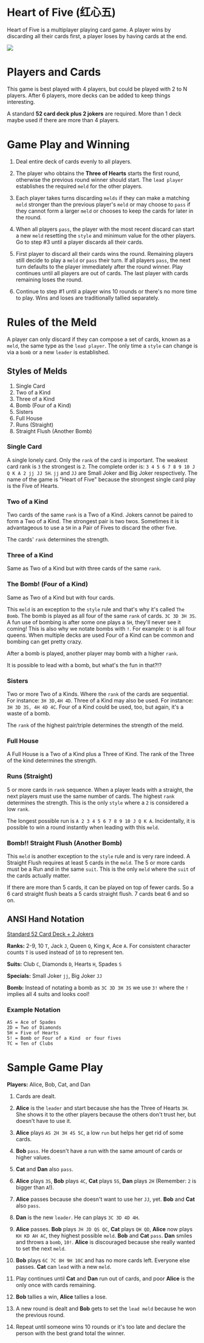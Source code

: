 # Heart of Five (红心五)

Heart of Five is a multiplayer playing card game. A player wins by discarding
all their cards first, a player loses by having cards at the end.

<img src='http://a2.mzstatic.com/us/r30/Purple62/v4/7c/9d/6c/7c9d6ccb-1a15-6cb0-ba83-8d057ed062ca/sc552x414.jpeg' />

# Players and Cards

This game is best played with 4 players, but could be played with 2 to N
players. After 6 players, more decks can be added to keep things interesting.

A standard **52 card deck plus 2 jokers** are required. More than 1 deck maybe used
if there are more than 4 players.

# Game Play and Winning

1. Deal entire deck of cards evenly to all players.

2. The player who obtains the **Three of Hearts** starts the first round, otherwise the
   previous round winner should start. The `lead player` establishes the
   required `meld` for the other players.

3. Each player takes turns discarding `melds` if they can make a matching
   `meld` stronger than the previous player's `meld` or may choose to `pass` if
   they cannot form a larger `meld` or chooses to keep the cards for later in
   the round.

4. When all players `pass`, the player with the most recent discard can start a
   new `meld` resetting the `style` and minimum value for the other players. Go to
   step #3 until a player discards all their cards.

5. First player to discard all their cards wins the round. Remaining players
   still decide to play a `meld` or `pass` their turn. If all players `pass`,
   the next turn defaults to the player immediately after the round winner. Play
   continues until all players are out of cards. The last player with cards
   remaining loses the round.

6. Continue to step #1 until a player wins 10 rounds or there's no more time to
   play. Wins and loses are traditionally tallied separately.

# Rules of the Meld

A player can only discard if they can compose a set of cards, known as a `meld`, the
same type as the `lead player`. The only time a `style` can change is via a `bomb`
or a new `leader` is established.

## Styles of Melds

1. Single Card
2. Two of a Kind
3. Three of a Kind
4. Bomb (Four of a Kind)
5. Sisters
6. Full House
7. Runs (Straight)
8. Straight Flush (Another Bomb)

### Single Card

A single lonely card. Only the `rank` of the card is important. The weakest card
rank is `3` the strongest is `2`. The complete order is: `3 4 5 6 7 8 9 10 J Q K
A 2 jj JJ 5H`. `jj` and `JJ` are Small Joker and Big Joker respectively. The
name of the game is "Heart of Five" because the strongest single card play is
the Five of Hearts.

### Two of a Kind

Two cards of the same `rank` is a Two of a Kind. Jokers cannot be paired to
form a Two of a Kind. The strongest pair is two twos. Sometimes it is
advantageous to use a `5H` in a Pair of Fives to discard the other five.

The cards' `rank` determines the strength.

### Three of a Kind

Same as Two of a Kind but with three cards of the same `rank`.

### The Bomb! (Four of a Kind)

Same as Two of a Kind but with four cards.

This `meld` is an exception to the `style` rule and that's why it's called `The Bomb`.
The bomb is played as all four of the same `rank` of cards. `3C 3D 3H 3S`. A fun
use of bombing is after some one plays a `5H`, they'll never see it coming! This
is also why we notate bombs with `!`. For example: `Q!` is all four queens. When
multiple decks are used Four of a Kind can be common and bombing can get pretty crazy.

After a bomb is played, another player may bomb with a higher `rank`.

It is possible to lead with a bomb, but what's the fun in that?!?

### Sisters

Two or more Two of a Kinds. Where the `rank` of the cards are sequential.
For instance: `3H 3D,4H 4D`. Three of a Kind may also be used.
For instance: `3H 3D 3S, 4H 4D 4C`. Four of a Kind could be used, too, but
again, it's a waste of a bomb.

The `rank` of the highest pair/triple determines the strength of the meld.

### Full House

A Full House is a Two of a Kind plus a Three of Kind. The rank of the Three of
the kind determines the strength.

### Runs (Straight)

5 or more cards in `rank` sequence. When a player leads with a straight, the
next players must use the same number of cards. The highest `rank` determines
the strength. This is the only `style` where a `2` is considered a low `rank`.

The longest possible run is `A 2 3 4 5 6 7 8 9 10 J Q K A`. Incidentally, it is
possible to win a round instantly when leading with this `meld`.

### Bomb!! Straight Flush (Another Bomb)

This `meld` is another exception to the `style` rule and is very rare indeed.
A Straight Flush requires at least 5 cards in the `meld`. The 5 or more cards
must be a Run and in the same `suit`. This is the only `meld` where the `suit`
of the cards actually matter.

If there are more than 5 cards, it can be played on top of fewer cards. So
a 6 card straight flush beats a 5 cards straight flush. 7 cards beat 6 and so
on.

## ANSI Hand Notation

[Standard 52 Card Deck + 2 Jokers](https://en.wikipedia.org/wiki/Standard_52-card_deck)

**Ranks:** 2-9, 10 `T`, Jack `J`, Queen `Q`, King `K`, Ace `A`. For consistent
character counts `T` is used instead of `10` to represent ten.

**Suits:** Club `C`, Diamonds `D`, Hearts `H`, Spades `S`

**Specials:** Small Joker `jj`, Big Joker `JJ`

**Bomb:** Instead of notating a bomb as `3C 3D 3H 3S` we use `3!` where the `!`
implies all 4 suits and looks cool!

### Example Notation
```
AS = Ace of Spades
2D = Two of Diamonds
5H = Five of Hearts
5! = Bomb or Four of a Kind  or four fives
TC = Ten of Clubs
```

# Sample Game Play

**Players:** Alice, Bob, Cat, and Dan

1. Cards are dealt.

2. **Alice** is the `leader` and start because she has the Three of Hearts `3H`.
   She shows it to the other players because the others don't trust her, but
   doesn't have to use it.

3. **Alice** plays `AS 2H 3H 4S 5C`, a low `run` but helps her get rid of some
   cards.

4. **Bob** `pass`. He doesn't have a run with the same amount of cards or
   higher values.

5. **Cat** and **Dan** also `pass`.

6. **Alice** plays `3S`, **Bob** plays `4C`, **Cat** plays `5S`, **Dan** plays
   `2H` (Remember: `2` is bigger than `A`!).

7. **Alice** passes because she doesn't want to use her `JJ`, yet. **Bob** and
   **Cat** also `pass`.

8. **Dan** is the new `leader`. He can plays `3C 3D 4D 4H`.

9. **Alice** passes. **Bob** plays `JH JD QS QC`, **Cat** plays `QH QD`,
   **Alice** now plays `KH KD AH AC`, they highest possible `meld`. **Bob** and
   **Cat** `pass`. **Dan** smiles and throws a `bomb`, `10!`. **Alice** is
   discouraged because she really wanted to set the next `meld`.

10. **Bob** plays `6C 7C 8H 9H 10C` and has no more cards left. Everyone else
    passes. **Cat** can `lead` with a new `meld`.

11. Play continues until **Cat** and **Dan** run out of cards, and poor
    **Alice** is the only once with cards remaining.

12. **Bob** tallies a win, **Alice** tallies a lose.

13. A new round is dealt and **Bob** gets to set the `lead meld` because he won
    the previous round.

14. Repeat until someone wins 10 rounds or it's too late and declare the person
    with the best grand total the winner.

